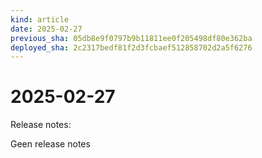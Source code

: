 ```yaml
---
kind: article
date: 2025-02-27
previous_sha: 05db8e9f0797b9b11811ee0f205498df80e362ba
deployed_sha: 2c2317bedf81f2d3fcbaef512858702d2a5f6276
---
```


# 2025-02-27

Release notes:

Geen release notes
